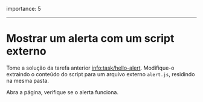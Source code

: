 importance: 5

---

# Mostrar um alerta com um script externo

Tome a solução da tarefa anterior <info:task/hello-alert>. Modifique-o extraindo o conteúdo do script para um arquivo externo `alert.js`, residindo na mesma pasta.

Abra a página, verifique se o alerta funciona.
